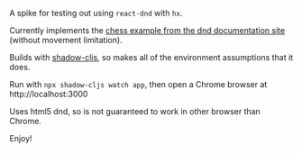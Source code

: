 A spike for testing out using `react-dnd` with `hx`.

Currently implements the [chess example from the dnd documentation site](https://react-dnd.github.io/react-dnd/docs/tutorial) (without movement limitation).

Builds with [shadow-cljs](https://github.com/thheller/shadow-cljs), so makes all of the environment assumptions that it does.

Run with `npx shadow-cljs watch app`, then open a Chrome browser at http://localhost:3000

Uses html5 dnd, so is not guaranteed to work in other browser than Chrome.

Enjoy!
